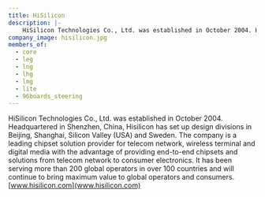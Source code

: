 ```yaml
---
title: HiSilicon
description: |-
    HiSilicon Technologies Co., Ltd. was established in October 2004. Headquartered in Shenzhen, China, Hisilicon has set up design divisions in Beijing, Shanghai, Silicon Valley (USA) and Sweden.
company_image: hisilicon.jpg
members_of:
  - core
  - leg
  - lng
  - lhg
  - lmg
  - lite
  - 96boards_steering
---
```

HiSilicon Technologies Co., Ltd. was established in October 2004. Headquartered in Shenzhen, China, Hisilicon has set up design divisions in Beijing, Shanghai, Silicon Valley (USA) and Sweden. The company is a leading chipset solution provider for telecom network, wireless terminal and digital media with the advantage of providing end-to-end chipsets and solutions from telecom network to consumer electronics. It has been serving more than 200 global operators in over 100 countries and will continue to bring maximum value to global operators and consumers. [www.hisilicon.com](www.hisilicon.com)